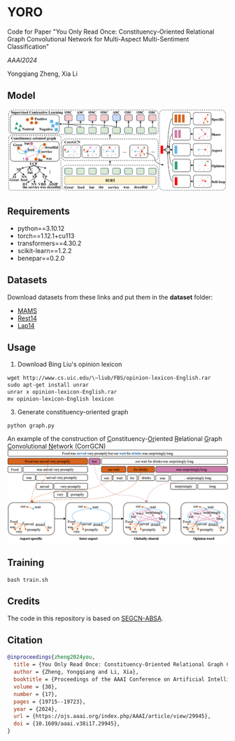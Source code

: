 # **YORO**
Code for Paper "You Only Read Once: Constituency-Oriented Relational Graph Convolutional Network for Multi-Aspect Multi-Sentiment Classification"

*AAAI2024*

Yongqiang Zheng, Xia Li


## **Model**
![](assets/model.png)

## **Requirements**
- python==3.10.12
- torch==1.12.1+cu113
- transformers==4.30.2
- scikit-learn==1.2.2
- benepar==0.2.0

## **Datasets**
Download datasets from these links and put them in the **dataset** folder:
- [MAMS](https://github.com/siat-nlp/MAMS-for-ABSA)
- [Rest14](https://alt.qcri.org/semeval2014/task4)
- [Lap14](https://alt.qcri.org/semeval2014/task4)

## **Usage**
1. Download Bing Liu's opinion lexicon
```
wget http://www.cs.uic.edu/\~liub/FBS/opinion-lexicon-English.rar
sudo apt-get install unrar
unrar x opinion-lexicon-English.rar
mv opinion-lexicon-English lexicon
```
3. Generate constituency-oriented graph
```
python graph.py
```

An example of the construction of <u>C</u>onstituency-<u>Or</u>iented <u>R</u>elational <u>G</u>raph <u>C</u>onvolutional <u>N</u>etwork (CorrGCN)
![](assets/graph.png)

## **Training**
```
bash train.sh
```

## **Credits**
The code in this repository is based on [SEGCN-ABSA](https://github.com/gdufsnlp/SEGCN-ABSA).

## **Citation**
```bibtex
@inproceedings{zheng2024you,
  title = {You Only Read Once: Constituency-Oriented Relational Graph Convolutional Network for Multi-Aspect Multi-Sentiment Classification},
  author = {Zheng, Yongqiang and Li, Xia},
  booktitle = {Proceedings of the AAAI Conference on Artificial Intelligence},
  volume = {38},
  number = {17},
  pages = {19715--19723},
  year = {2024},
  url = {https://ojs.aaai.org/index.php/AAAI/article/view/29945},
  doi = {10.1609/aaai.v38i17.29945},
}
```
